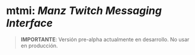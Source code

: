 # mtmi: *Manz Twitch Messaging Interface*

> **IMPORTANTE**: Versión pre-alpha actualmente en desarrollo. No usar en producción.
